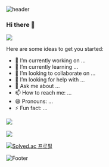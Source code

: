 ![header](https://capsule-render.vercel.app/api?type=waving&color=auto&height=100&section=header)

### Hi there 👋



<img src="https://img.shields.io/badge/Firebase-FFCA28?style=flat-square&logo=firebase&logoColor=white"/>




Here are some ideas to get you started:

- 🔭 I’m currently working on ...
- 🌱 I’m currently learning ...
- 👯 I’m looking to collaborate on ...
- 🤔 I’m looking for help with ...
- 💬 Ask me about ...
- 📫 How to reach me: ...
- 😄 Pronouns: ...
- ⚡ Fun fact: ...

<img src="https://github-readme-stats.vercel.app/api/top-langs/?username=hy30n80&layout=compact"><br><br>
<img src="https://github-readme-stats.vercel.app/api?username=hy30n80&show_icons=true">

[![Solved.ac
프로필](http://mazassumnida.wtf/api/v2/generate_badge?boj=hy30n80)](https://solved.ac/hy30n80)

![Footer](https://capsule-render.vercel.app/api?type=waving&color=auto&height=100&section=footer)
